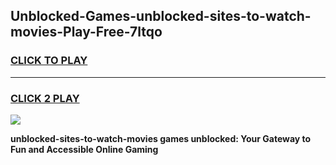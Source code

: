 
## Unblocked-Games-unblocked-sites-to-watch-movies-Play-Free-7ltqo
<h3>
<a href="https://premium76.site?title=unblocked-sites-to-watch-movies&ref=18A1">CLICK TO PLAY</a></h3>
<hr>

<h3>
<a href="https://premium76.site?title=unblocked-sites-to-watch-movies&ref=18A1">CLICK 2 PLAY</a>
  
</h3>

<a href="https://premium76.site?title=unblocked-sites-to-watch-movies&ref=18A1"><img src="https://clearcache.store/games.png"></a>


**unblocked-sites-to-watch-movies games unblocked: Your Gateway to Fun and Accessible Online Gaming**

